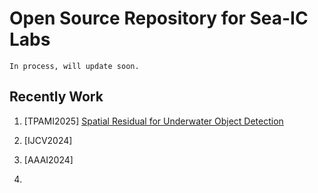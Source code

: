 # Open Source Repository for Sea-IC Labs
```
In process, will update soon.
```

## Recently Work

1. [TPAMI2025] [Spatial Residual for Underwater Object Detection](https://github.com/Hikari0608/Underwater-object-detection/tree/main/Spatial-Residual)

2. [IJCV2024]
  
3. [AAAI2024]

4. 
